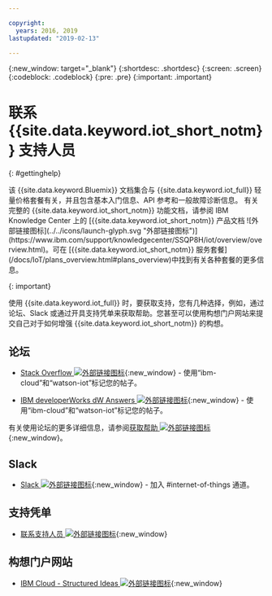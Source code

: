 ```yaml
---

copyright:
  years: 2016, 2019
lastupdated: "2019-02-13"

---
```


{:new_window: target="\_blank"}
{:shortdesc: .shortdesc}
{:screen: .screen}
{:codeblock: .codeblock}
{:pre: .pre}
{:important: .important}

# 联系 {{site.data.keyword.iot_short_notm}} 支持人员
{: #gettinghelp}

<p>该 {{site.data.keyword.Bluemix}} 文档集合与 {{site.data.keyword.iot_full}} 轻量价格套餐有关，并且包含基本入门信息、API 参考和一般故障诊断信息。
有关完整的 {{site.data.keyword.iot_short_notm}} 功能文档，请参阅 IBM Knowledge Center 上的 [{{site.data.keyword.iot_short_notm}} 产品文档 ![外部链接图标](../../icons/launch-glyph.svg "外部链接图标")](https://www.ibm.com/support/knowledgecenter/SSQP8H/iot/overview/overview.html)。可在 [{{site.data.keyword.iot_short_notm}} 服务套餐](/docs/IoT/plans_overview.html#plans_overview)中找到有关各种套餐的更多信息。
</p>
{: important}

使用 {{site.data.keyword.iot_full}} 时，要获取支持，您有几种选择，例如，通过论坛、Slack 或通过开具支持凭单来获取帮助。您甚至可以使用构想门户网站来提交自己对于如何增强 {{site.data.keyword.iot_short_notm}} 的构想。

## 论坛

* [Stack Overflow ![外部链接图标](../../icons/launch-glyph.svg "外部链接图标")](http://stackoverflow.com/search?q=watson-iot+ibm-bluemix){:new_window} - 使用“ibm-cloud”和“watson-iot”标记您的帖子。
<!--Insert the appropriate dW Answers tag for your service for <service_keyword> in URL below:  -->
* [IBM developerWorks dW Answers ![外部链接图标](../../icons/launch-glyph.svg "外部链接图标")](https://developer.ibm.com/answers/topics/watson-iot/?smartspace=bluemix){:new_window} - 使用“ibm-cloud”和“watson-iot”标记您的帖子。

有关使用论坛的更多详细信息，请参阅[获取帮助 ![外部链接图标](../../icons/launch-glyph.svg "外部链接图标")](https://{DomainName}/docs/get-support?topic=get-support-getting-customer-support#asking-a-question ){:new_window}。


## Slack

* [Slack ![外部链接图标](../../icons/launch-glyph.svg "外部链接图标")](https://ibm-developers.slack.com/){:new_window} - 加入 #internet-of-things 通道。


## 支持凭单

* [联系支持人员 ![外部链接图标](../../icons/launch-glyph.svg "外部链接图标")](https://{DomainName}/docs/get-support?topic=get-support-getting-customer-support#using-avatar ){:new_window}


## 构想门户网站

* [IBM Cloud - Structured Ideas ![外部链接图标](../../icons/launch-glyph.svg "外部链接图标")](http://ibm.biz/cloudideas){:new_window}
